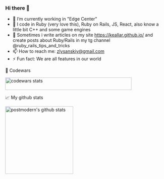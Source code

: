 ### Hi there 👋

- 🔭 I’m currently working in "Edge Center"
- 🌱 I code in Ruby (very love this), Ruby on Rails, JS, React, also know a little bit C++ and some game engines
- 💬 Sometimes i write articles on my site https://keallar.github.io/ and create posts about Ruby/Rails in my tg channel @ruby_rails_tips_and_tricks
- 📫 How to reach me: zlysanskiy@gmail.com
- ⚡ Fun fact: We are all features in our world

:guitar: Codewars
<p align="center">
  <div>
     <img height="40em" width="400em" alt="codewars stats" src="https://www.codewars.com/users/Keallar/badges/large" />
  </div>
</p>

📈 My github stats

<div>
  <img align="left" height="215em" alt="postmodern's github stats" src="https://github-readme-stats.vercel.app/api?username=Keallar&theme=chartreuse-dark&show_icons=true" />
</div>
